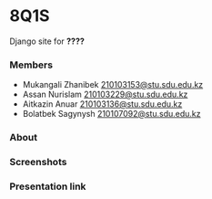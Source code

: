 # 8Q1S

Django site for **????**

### Members
- Mukangali Zhanibek 210103153@stu.sdu.edu.kz
- Assan Nurislam 210103229@stu.sdu.edu.kz
- Aitkazin Anuar 210103136@stu.sdu.edu.kz
- Bolatbek Sagynysh 210107092@stu.sdu.edu.kz

### About

### Screenshots

### Presentation link
